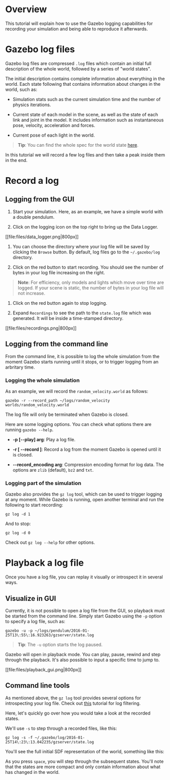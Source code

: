 # Overview

This tutorial will explain how to use the Gazebo logging capabilities for
recording your simulation and being able to reproduce it afterwards.

# Gazebo log files

Gazebo log files are compressed `.log` files which contain an initial full
description of the whole world, followed by a series of "world states".

The initial description contains complete information about everything in the
world. Each state following that contains information about changes in the
world, such as:

* Simulation stats such as the current simulation time and the number of physics
iterations.

* Current state of each model in the scene, as well as the state of each link
and joint in the model. It includes information such as instantaneous pose,
velocity, acceleration and forces.

* Current pose of each light in the world.

> **Tip**: You can find the whole spec for the world state [here](http://sdformat.org/spec?ver=1.5&elem=state).

In this tutorial we will record a few log files and then take a peak inside
them in the end.

# Record a log

## Logging from the GUI

1. Start your simulation. Here, as an example, we have a simple world with a
double pendulum.

1. Click on the logging icon on the top right to bring up the Data Logger.

[[file:files/data_logger.png|800px]]

1. You can choose the directory where your log file will be saved by clicking
the `Browse` button. By default, log files go to the `~/.gazebo/log` directory.

1. Click on the red button to start recording. You should see the number of
bytes in your log file increasing on the right.

> **Note**: For efficiency, only models and lights which move over time are
logged. If your scene is static, the number of bytes in your log file will not
increase.

1. Click on the red button again to stop logging.

1. Expand `Recordings` to see the path to the `state.log` file which was
generated. It will be inside a time-stamped directory.

[[file:files/recordings.png|800px]]

## Logging from the command line

From the command line, it is possible to log the whole simulation from the
moment Gazebo starts running until it stops, or to trigger logging from an
arbritary time.

### Logging the whole simulation

As an example, we will record the `random_velocity.world` as follows:

    gazebo -r --record_path ~/logs/random_velocity worlds/random_velocity.world

The log file will only be terminated when Gazebo is closed.

Here are some logging options. You can check what options there are running
`gazebo --help`.

* **-p [--play] arg**: Play a log file.

* **-r [ --record ]**: Record a log from the moment Gazebo is opened until it is
closed.

* **--record_encoding arg**: Compression encoding format for log data. The
options are `zlib` (default), `bz2` and `txt`.

### Logging part of the simulation

Gazebo also provides the `gz log` tool, which can be used to trigger logging at
any moment. While Gazebo is running, open another terminal and run the following
to start recording:

    gz log -d 1

And to stop:

    gz log -d 0

Check out `gz log --help` for other options.

# Playback a log file

Once you have a log file, you can replay it visually or introspect it in several
ways.

## Visualize in GUI

Currently, it is not possible to open a log file from the GUI, so playback must
be started from the command line. Simply start Gazebo using the `-p` option
to specify a log file, such as:

    gazebo -u -p ~/logs/pendulum/2016-01-25T13\:55\:16.923263/gzserver/state.log

> **Tip**: The `-u` option starts the log paused.

Gazebo will open in playback mode. You can play, pause, rewind and step through
the playback. It's also possible to input a specific time to jump to.

[[file:files/playback_gui.png|800px]]

## Command line tools

As mentioned above, the `gz log` tool provides several options for introspecting
your log file. Check out
[this](http://gazebosim.org/tutorials?tut=log_filtering&cat=tools_utilities)
tutorial for log filtering.

Here, let's quickly go over how you would take a look at the recorded states.

We'll use `-s` to step through a recorded files, like this:

    gz log -s -f ~/.gazebo/log/2016-01-25T14\:23\:13.042235/gzserver/state.log

You'll see the full initial SDF representation of the world, something like
this:




As you press `space`, you will step through the subsequent states. You'll note
that the states are more compact and only contain information about what has
changed in the world.







